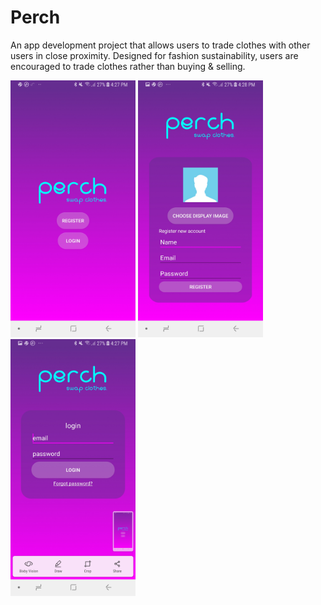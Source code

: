 # Perch
An app development project that allows users to trade clothes with other users in close proximity.
Designed for fashion sustainability, users are encouraged to trade clothes rather than buying & selling.

<img width="200" alt="Home Screen" src="https://github.com/declanmorgan008/Android-Project/blob/master/Screenshot_20191129-162751_sampleLogIn.jpg">

<img width="200" alt="Register Screen" src="https://github.com/declanmorgan008/Android-Project/blob/master/Screenshot_20191129-162803_sampleLogIn.jpg">

<img width="200" alt="Login Screen" src="https://github.com/declanmorgan008/Android-Project/blob/master/Screenshot_20191129-162753_sampleLogIn.jpg">
